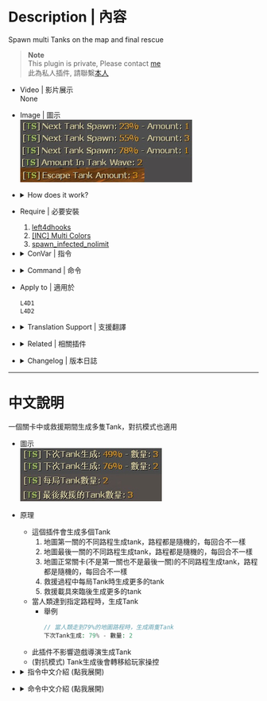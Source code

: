 # Description | 內容
Spawn multi Tanks on the map and final rescue

> __Note__ <br/>
This plugin is private, Please contact [me](https://github.com/fbef0102/Game-Private_Plugin#私人插件列表-private-plugins-list)<br/>
此為私人插件, 請聯繫[本人](https://github.com/fbef0102/Game-Private_Plugin#私人插件列表-private-plugins-list)

* Video | 影片展示
<br/>None

* Image | 圖示
	<br/>![l4d_tank_spawn_1](image/l4d_tank_spawn_1.jpg)

* <details><summary>How does it work?</summary>

	* This plugin spawns multi tanks
		1. In different percentage on first map. Random percentage each time.
		2. In different percentage on final map. Random percentage each time.
		3. In different percentage on regular map. Random percentage each time.
		4. On each tank wave in final rescue
		5. When finale vehicle is ready
	* Tanks will be spawned when the furthest survivor reach a percentage of map
		* For example
			```php
			// When furthest survivor reach 79% of map completion, 2 Tanks will be spawned.
			Next Tank Spawn: 79% - Amount: 2
			```
	* Does not affect director tank
	* (Versus) Tanks will pass to players
</details>

* Require | 必要安裝
	1. [left4dhooks](https://forums.alliedmods.net/showthread.php?t=321696)
    2. [[INC] Multi Colors](https://github.com/fbef0102/L4D1_2-Plugins/releases/tag/Multi-Colors)
    3. [spawn_infected_nolimit](https://github.com/fbef0102/L4D1_2-Plugins/tree/master/spawn_infected_nolimit)

* <details><summary>ConVar | 指令</summary>

	* cfg/sourcemod/l4d_tank_spawn.cfg
		```php
		// 0=Disable, 1=Enable Plugin, Spawn numbers of Tanks depending on the map (Does not affect director spawn)
		l4d_tank_spawn_enable "1"

		// Set interval time check to spawn
		l4d_tank_spawn_interval "0.5"

		// Set total max numbers of Tanks to spawn on first map (0=Game deafult)
		l4d_tank_spawn_first_max "3"

		// Set total min numbers of Tanks to spawn on first map (0=Game deafult)
		l4d_tank_spawn_first_min "1"

		// Set total max numbers of Tanks to spawn on regular map (0=Game deafult)
		l4d_tank_spawn_normal_max "5"

		// Set total min numbers of Tanks to spawn on regular map (0=Game deafult)
		l4d_tank_spawn_normal_min "3"

		// Set total max numbers of Tanks to spawn on final map (0=Game deafult)
		// Before final rescue starts
		l4d_tank_spawn_final_max_before_rescue "1"

		// Set total min numbers of Tanks to spawn on final map (0=Game deafult)
		// Before final rescue starts
		l4d_tank_spawn_final_min_before_rescue "1"

		// Set max numbers of Tanks to spawn on each tank wave in final rescue (0=Game deafult)
		l4d_tank_spawn_final_max_in_rescue "2"

		// Set min numbers of Tanks to spawn on each tank wave in final rescue (0=Game deafult)
		l4d_tank_spawn_final_min_in_rescue "1"

		// Set max numbers of Tanks to spawn when finale vehicle is ready (0=Game deafult)
		l4d_tank_spawn_final_max_rescue_ready "3"

		// Set min numbers of Tanks to spawn when finale vehicle is ready (0=Game deafult)
		l4d_tank_spawn_final_min_rescue_ready "2"

		// If 1, Set multi Tanks to spawn simultaneously on first/regular/final map
		l4d_tank_spawn_enable_simultaneous "1"

		// Set a minimum of Tanks to spawn simultaneously
		l4d_tank_spawn_min_simultaneous "1"

		// Set a maximum of Tanks to spawn simultaneously
		l4d_tank_spawn_max_simultaneous "3"

		// Set progress [5-95]% min of the map to can spawn Tank
		l4d_tank_spawn_range_min_tank "10"

		// Set progress [5-95]% max of the map to can spawn Tank
		l4d_tank_spawn_range_max_tank "90"
		```
</details>

* <details><summary>Command | 命令</summary>

	* **Display Spawn next tank spawn percent**
		```php
		sm_tank
		```
</details>

* Apply to | 適用於
	```
	L4D1
	L4D2
	```

* <details><summary>Translation Support | 支援翻譯</summary>

	```
	English
	繁體中文
	简体中文
	```
</details>

* <details><summary>Related | 相關插件</summary>

	1. [l4d_current_survivor_progress](https://github.com/fbef0102/L4D1_2-Plugins/tree/master/l4d_current_survivor_progress): Print survivor progress in flow percents
		> 使用指令顯示人類目前的路程
</details>

* <details><summary>Changelog | 版本日誌</summary>

    * v1.1 (2024-3-12)
		* Control max and min numbers of tanks to spawn
		* Update cvars

    * v1.0 (2023-12-5)
		* Initial Release
</details>

- - - -
# 中文說明
一個關卡中或救援期間生成多隻Tank，對抗模式也適用

* 圖示
	<br/>![zho/l4d_tank_spawn_1](image/zho/l4d_tank_spawn_1.jpg)

* 原理
	* 這個插件會生成多個Tank
		1. 地圖第一關的不同路程生成tank，路程都是隨機的，每回合不一樣
		2. 地圖最後一關的不同路程生成tank，路程都是隨機的，每回合不一樣
		3. 地圖正常關卡(不是第一關也不是最後一關)的不同路程生成tank，路程都是隨機的，每回合不一樣
		4. 救援過程中每局Tank時生成更多的tank
		5. 救援載具來臨後生成更多的tank
	* 當人類達到指定路程時，生成Tank
		* 舉例
			```php
			// 當人類走到79%的地圖路程時，生成兩隻Tank
			下次Tank生成: 79% - 數量: 2
			```
	* 此插件不影響遊戲導演生成Tank
	* (對抗模式) Tank生成後會轉移給玩家操控

* <details><summary>指令中文介紹 (點我展開)</summary>

	* cfg/sourcemod/l4d_tank_spawn.cfg
		```php
		// 0=關閉插件, 1=啟動插件, 在地圖上不同路程分別生成坦克 (不影響遊戲導演生成Tank)
		l4d_tank_spawn_enable "1"

		// 每0.5秒檢查一次人類路程並生成Tank
		l4d_tank_spawn_interval "0.5"

		// 地圖第一關總共會生成的最多Tank數量 (0=遊戲預設)
		l4d_tank_spawn_first_max "3"

		// 地圖第一關總共會生成的最少Tank數量 (0=遊戲預設)
		l4d_tank_spawn_first_min "1"

		// 地圖正常關卡總共會生成的最多Tank數量 (0=遊戲預設)
		// 不是第一關也不是最後一關
		l4d_tank_spawn_normal_max "5"

		// 地圖正常關卡總共會生成的最少Tank數量 (0=遊戲預設)
		// 不是第一關也不是最後一關
		l4d_tank_spawn_normal_min "3"

		// 地圖最後一關總共會生成的最多Tank數量 (在救援開始之前, 0=遊戲預設)
		l4d_tank_spawn_final_max_before_rescue "1"

		// 地圖最後一關總共會生成的最少Tank數量 (在救援開始之前, 0=遊戲預設)
		l4d_tank_spawn_final_min_before_rescue "1"

		// 救援過程中每一波Tank時所生成的最多tank數量 (0=遊戲預設)
		l4d_tank_spawn_final_max_in_rescue "2"

		// 救援過程中每一波Tank時所生成的最少tank數量 (0=遊戲預設)
		l4d_tank_spawn_final_min_in_rescue "1"

		// 救援載具來臨後所生成的最多tank數量 (0=遊戲預設)
		l4d_tank_spawn_final_max_rescue_ready "3"

		// 救援載具來臨後所生成的最少tank數量 (0=遊戲預設)
		l4d_tank_spawn_final_min_rescue_ready "2"

		// 為1時，地圖的 第一關/正常關卡/最後一關路程上 每次產生不同數量的Tank
		l4d_tank_spawn_enable_simultaneous "1"

		// (第一關/正常關卡/最後一關救援開始之前路程上) 每次產生Tank時，所生成的最少數量
		l4d_tank_spawn_min_simultaneous "1"

		// (第一關/正常關卡/最後一關救援開始之前路程上) 每次產生Tank時，所生成的最多數量
		l4d_tank_spawn_max_simultaneous "3"

		// (第一關/正常關卡/最後一關救援開始之前路程上) 至少路程到達10%才可以生成Tank，數字請填[5~95]%
		l4d_tank_spawn_range_min_tank "10"

		// (第一關/正常關卡/最後一關救援開始之前路程上) 路程最遠90%生成Tank，數字請填[5~95]%
		l4d_tank_spawn_range_max_tank "90"
		```
</details>

* <details><summary>命令中文介紹 (點我展開)</summary>

	* **顯示下次生成Tank的路程與數量**
		```php
		sm_tank
		```
</details>